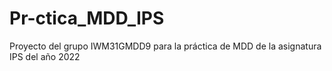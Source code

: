 # Pr-ctica_MDD_IPS
Proyecto del grupo IWM31GMDD9 para la práctica de MDD de la asignatura IPS del año 2022
